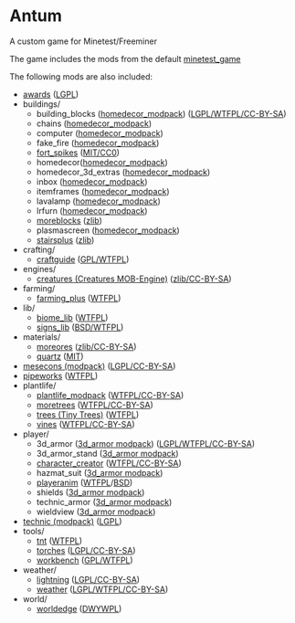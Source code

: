 # Antum
A custom game for Minetest/Freeminer

The game includes the mods from the default [minetest_game](https://github.com/minetest/minetest_game/tree/master/mods)

The following mods are also included:
* [awards][] ([LGPL](mods/awards/LICENSE.txt))
* buildings/
    * building_blocks ([homedecor_modpack][homedecor]) ([LGPL/WTFPL/CC-BY-SA](doc/modpacks/homedecor/LICENSE))
    * chains ([homedecor_modpack][homedecor])
    * computer ([homedecor_modpack][homedecor])
    * fake_fire ([homedecor_modpack][homedecor])
    * [fort_spikes][] ([MIT/CC0](mods/buildings/fort_spikes/LICENSE))
    * homedecor([homedecor_modpack][homedecor])
    * homedecor_3d_extras ([homedecor_modpack][homedecor])
    * inbox ([homedecor_modpack][homedecor])
    * itemframes ([homedecor_modpack][homedecor])
    * lavalamp ([homedecor_modpack][homedecor])
    * lrfurn ([homedecor_modpack][homedecor])
    * [moreblocks][] ([zlib](mods/buildings/moreblocks/LICENSE.md))
    * plasmascreen ([homedecor_modpack][homedecor])
    * [stairsplus][] ([zlib](mods/buildings/stairsplus/LICENSE.txt))
* crafting/
    * [craftguide][] ([GPL/WTFPL](mods/crafting/craftguide/LICENSE))
* engines/
    * [creatures (Creatures MOB-Engine)][cme] ([zlib/CC-BY-SA](doc/modpacks/cme/README.txt))
* farming/
	* [farming_plus][] ([WTFPL](mods/farming/farming_plus/README.txt))
* lib/
    * [biome_lib][] ([WTFPL](mods/lib/biome_lib/README.md))
	* [signs_lib][] ([BSD/WTFPL](mods/lib/signs_lib/copyright.txt))
* materials/
	* [moreores][] ([zlib/CC-BY-SA](mods/materials/moreores/README.md))
	* [quartz][] ([MIT](mods/materials/quartz/LICENSE.txt))
* [mesecons (modpack)][mesecons] ([LGPL/CC-BY-SA](mods/mesecons/COPYING.txt))
* [pipeworks][] ([WTFPL](mods/pipeworks/LICENSE))
* plantlife/
    * [plantlife_modpack][] ([WTFPL/CC-BY-SA](doc/modpacks/plantlife/LICENSE))
    * [moretrees][] ([WTFPL/CC-BY-SA](mods/plantlife/moretrees/LICENSE))
    * [trees (Tiny Trees)][trees] ([WTFPL](mods/plantlife/trees/readme.txt))
    * [vines][] ([WTFPL/CC-BY-SA](mods/plantlife/vines/LICENSE.md))
* player/
    * 3d_armor ([3d_armor modpack][3d_armor]) ([LGPL/WTFPL/CC-BY-SA](doc/modpacks/3d_armor/LICENSE.md))
    * 3d_armor_stand ([3d_armor modpack][3d_armor])
    * [character_creator][] ([WTFPL/CC-BY-SA](mods/player/character_creator/LICENSE.md))
    * hazmat_suit ([3d_armor modpack][3d_armor])
    * [playeranim][] ([WTFPL](mods/player/playeranim/LICENSE.txt)/[BSD](mods/player/playeranim/LICENSE-original.txt))
    * shields ([3d_armor modpack][3d_armor])
    * technic_armor ([3d_armor modpack][3d_armor])
    * wieldview ([3d_armor modpack][3d_armor])
* [technic (modpack)][technic] ([LGPL](mods/technic/README.md))
* tools/
    * [tnt][] ([WTFPL](mods/tools/tnt/README.txt))
    * [torches][] ([LGPL/CC-BY-SA](mods/tools/torches/README.txt))
    * [workbench][] ([GPL/WTFPL](mods/tools/workbench/LICENSE))
* weather/
    * [lightning][] ([LGPL/CC-BY-SA](mods/weather/lightning/README.md))
    * [weather][] ([LGPL/WTFPL/CC-BY-SA](mods/weather/weather/README))
* world/
    * [worldedge][] ([DWYWPL](mods/world/worldedge/licence.txt))



[3d_armor]: https://forum.minetest.net/viewtopic.php?t=4654
[awards]: https://forum.minetest.net/viewtopic.php?t=4870
[biome_lib]: https://forum.minetest.net/viewtopic.php?f=11&t=12999
[character_creator]: https://forum.minetest.net/viewtopic.php?f=9&t=13138
[cme]: https://forum.minetest.net/viewtopic.php?t=8638
[craftguide]: https://forum.minetest.net/viewtopic.php?f=11&t=14088
[farming_plus]: https://forum.minetest.net/viewtopic.php?t=2787
[fort_spikes]: https://forum.minetest.net/viewtopic.php?t=14574
[homedecor]: https://forum.minetest.net/viewtopic.php?t=2041
[lightning]: https://forum.minetest.net/viewtopic.php?t=13886
[mesecons]: https://forum.minetest.net/viewtopic.php?t=628
[moreblocks]: https://forum.minetest.net/viewtopic.php?t=509
[moreores]: https://forum.minetest.net/viewtopic.php?t=549
[moretrees]: https://forum.minetest.net/viewtopic.php?t=4394
[pipeworks]: https://forum.minetest.net/viewtopic.php?t=2155
[plantlife_modpack]: https://forum.minetest.net/viewtopic.php?f=11&t=3898
[playeranim]: https://forum.minetest.net/viewtopic.php?t=12189
[quartz]: https://forum.minetest.net/viewtopic.php?t=5682
[signs_lib]: https://forum.minetest.net/viewtopic.php?f=11&t=13762
[stairsplus]: https://forum.minetest.net/viewtopic.php?id=6140
[technic]: https://forum.minetest.net/viewtopic.php?t=2538
[tnt]: https://forum.minetest.net/viewtopic.php?id=2902
[torches]: https://forum.minetest.net/viewtopic.php?t=6099
[trees]: https://forum.minetest.net/viewtopic.php?f=11&t=5713
[vines]: https://forum.minetest.net/viewtopic.php?f=11&t=2344
[weather]: https://forum.minetest.net/viewtopic.php?t=5245
[workbench]: https://forum.minetest.net/viewtopic.php?t=14085
[worldedge]: https://forum.minetest.net/viewtopic.php?t=10753
